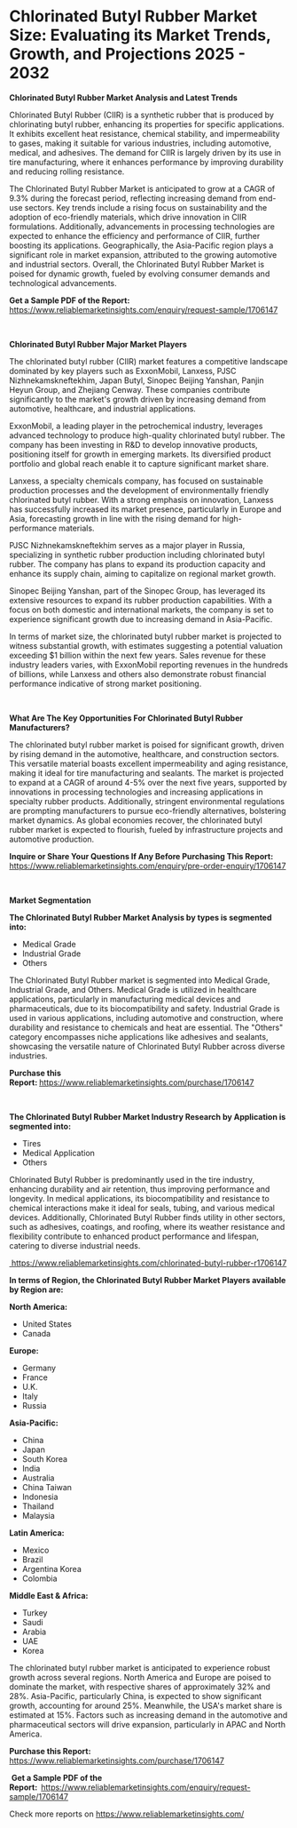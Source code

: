 <p><h1>Chlorinated Butyl Rubber Market Size: Evaluating its Market Trends, Growth, and Projections 2025 - 2032</h1></p><p><strong>Chlorinated Butyl Rubber Market Analysis and Latest Trends</strong></p>
<p><p>Chlorinated Butyl Rubber (CIIR) is a synthetic rubber that is produced by chlorinating butyl rubber, enhancing its properties for specific applications. It exhibits excellent heat resistance, chemical stability, and impermeability to gases, making it suitable for various industries, including automotive, medical, and adhesives. The demand for CIIR is largely driven by its use in tire manufacturing, where it enhances performance by improving durability and reducing rolling resistance.</p><p>The Chlorinated Butyl Rubber Market is anticipated to grow at a CAGR of 9.3% during the forecast period, reflecting increasing demand from end-use sectors. Key trends include a rising focus on sustainability and the adoption of eco-friendly materials, which drive innovation in CIIR formulations. Additionally, advancements in processing technologies are expected to enhance the efficiency and performance of CIIR, further boosting its applications. Geographically, the Asia-Pacific region plays a significant role in market expansion, attributed to the growing automotive and industrial sectors. Overall, the Chlorinated Butyl Rubber Market is poised for dynamic growth, fueled by evolving consumer demands and technological advancements.</p></p>
<p><strong>Get a Sample PDF of the Report:&nbsp;</strong> <a href="https://www.reliablemarketinsights.com/enquiry/request-sample/1706147?utm_campaign=2114&utm_medium=2&utm_source=Github&utm_content=ia&utm_term=30012025&utm_id=chlorinated-butyl-rubber">https://www.reliablemarketinsights.com/enquiry/request-sample/1706147</a></p>
<p>&nbsp;</p>
<p><strong>Chlorinated Butyl Rubber Major Market Players</strong></p>
<p><p>The chlorinated butyl rubber (CIIR) market features a competitive landscape dominated by key players such as ExxonMobil, Lanxess, PJSC Nizhnekamskneftekhim, Japan Butyl, Sinopec Beijing Yanshan, Panjin Heyun Group, and Zhejiang Cenway. These companies contribute significantly to the market's growth driven by increasing demand from automotive, healthcare, and industrial applications.</p><p>ExxonMobil, a leading player in the petrochemical industry, leverages advanced technology to produce high-quality chlorinated butyl rubber. The company has been investing in R&D to develop innovative products, positioning itself for growth in emerging markets. Its diversified product portfolio and global reach enable it to capture significant market share.</p><p>Lanxess, a specialty chemicals company, has focused on sustainable production processes and the development of environmentally friendly chlorinated butyl rubber. With a strong emphasis on innovation, Lanxess has successfully increased its market presence, particularly in Europe and Asia, forecasting growth in line with the rising demand for high-performance materials.</p><p>PJSC Nizhnekamskneftekhim serves as a major player in Russia, specializing in synthetic rubber production including chlorinated butyl rubber. The company has plans to expand its production capacity and enhance its supply chain, aiming to capitalize on regional market growth.</p><p>Sinopec Beijing Yanshan, part of the Sinopec Group, has leveraged its extensive resources to expand its rubber production capabilities. With a focus on both domestic and international markets, the company is set to experience significant growth due to increasing demand in Asia-Pacific.</p><p>In terms of market size, the chlorinated butyl rubber market is projected to witness substantial growth, with estimates suggesting a potential valuation exceeding $1 billion within the next few years. Sales revenue for these industry leaders varies, with ExxonMobil reporting revenues in the hundreds of billions, while Lanxess and others also demonstrate robust financial performance indicative of strong market positioning.</p></p>
<p>&nbsp;</p>
<p><strong>What Are The Key Opportunities For Chlorinated Butyl Rubber Manufacturers?</strong></p>
<p><p>The chlorinated butyl rubber market is poised for significant growth, driven by rising demand in the automotive, healthcare, and construction sectors. This versatile material boasts excellent impermeability and aging resistance, making it ideal for tire manufacturing and sealants. The market is projected to expand at a CAGR of around 4-5% over the next five years, supported by innovations in processing technologies and increasing applications in specialty rubber products. Additionally, stringent environmental regulations are prompting manufacturers to pursue eco-friendly alternatives, bolstering market dynamics. As global economies recover, the chlorinated butyl rubber market is expected to flourish, fueled by infrastructure projects and automotive production.</p></p>
<p><strong>Inquire or Share Your Questions If Any Before Purchasing This Report:</strong> <a href="https://www.reliablemarketinsights.com/enquiry/pre-order-enquiry/1706147?utm_campaign=2114&utm_medium=2&utm_source=Github&utm_content=ia&utm_term=30012025&utm_id=chlorinated-butyl-rubber">https://www.reliablemarketinsights.com/enquiry/pre-order-enquiry/1706147</a></p>
<p>&nbsp;</p>
<p><strong>Market Segmentation</strong></p>
<p><strong>The Chlorinated Butyl Rubber Market Analysis by types is segmented into:</strong></p>
<p><ul><li>Medical Grade</li><li>Industrial Grade</li><li>Others</li></ul></p>
<p><p>The Chlorinated Butyl Rubber market is segmented into Medical Grade, Industrial Grade, and Others. Medical Grade is utilized in healthcare applications, particularly in manufacturing medical devices and pharmaceuticals, due to its biocompatibility and safety. Industrial Grade is used in various applications, including automotive and construction, where durability and resistance to chemicals and heat are essential. The "Others" category encompasses niche applications like adhesives and sealants, showcasing the versatile nature of Chlorinated Butyl Rubber across diverse industries.</p></p>
<p><strong>Purchase this Report:&nbsp;</strong><a href="https://www.reliablemarketinsights.com/purchase/1706147?utm_campaign=2114&utm_medium=2&utm_source=Github&utm_content=ia&utm_term=30012025&utm_id=chlorinated-butyl-rubber">https://www.reliablemarketinsights.com/purchase/1706147</a></p>
<p>&nbsp;</p>
<p><strong>The Chlorinated Butyl Rubber Market Industry Research by Application is segmented into:</strong></p>
<p><ul><li>Tires</li><li>Medical Application</li><li>Others</li></ul></p>
<p><p>Chlorinated Butyl Rubber is predominantly used in the tire industry, enhancing durability and air retention, thus improving performance and longevity. In medical applications, its biocompatibility and resistance to chemical interactions make it ideal for seals, tubing, and various medical devices. Additionally, Chlorinated Butyl Rubber finds utility in other sectors, such as adhesives, coatings, and roofing, where its weather resistance and flexibility contribute to enhanced product performance and lifespan, catering to diverse industrial needs.</p></p>
<p><a href="https://www.reliablemarketinsights.com/chlorinated-butyl-rubber-r1706147?utm_campaign=2114&utm_medium=2&utm_source=Github&utm_content=ia&utm_term=30012025&utm_id=chlorinated-butyl-rubber">&nbsp;https://www.reliablemarketinsights.com/chlorinated-butyl-rubber-r1706147</a></p>
<p><strong>In terms of Region, the Chlorinated Butyl Rubber Market Players available by Region are:</strong></p>
<p>
    <p> <strong> North America: </strong>
        <ul>
            <li>United States</li>
            <li>Canada</li>
        </ul>
        </p> 
    <p> <strong> Europe: </strong>
        <ul>
            <li>Germany</li>
            <li>France</li>
            <li>U.K.</li>
            <li>Italy</li>
            <li>Russia</li>
        </ul>
        </p> 
    <p> <strong> Asia-Pacific: </strong>
        <ul>
            <li>China</li>
            <li>Japan</li>
            <li>South Korea</li>
            <li>India</li>
            <li>Australia</li>
            <li>China Taiwan</li>
            <li>Indonesia</li>
            <li>Thailand</li>
            <li>Malaysia</li>
        </ul>
        </p> 
    <p> <strong> Latin America: </strong>
        <ul>
            <li>Mexico</li>
            <li>Brazil</li>
            <li>Argentina Korea</li>
            <li>Colombia</li>
        </ul>
        </p> 
    <p> <strong> Middle East & Africa: </strong>
        <ul>
            <li>Turkey</li>
            <li>Saudi</li>
            <li>Arabia</li>
            <li>UAE</li>
            <li>Korea</li>
        </ul>
    </p>
    </p>
<p><p>The chlorinated butyl rubber market is anticipated to experience robust growth across several regions. North America and Europe are poised to dominate the market, with respective shares of approximately 32% and 28%. Asia-Pacific, particularly China, is expected to show significant growth, accounting for around 25%. Meanwhile, the USA's market share is estimated at 15%. Factors such as increasing demand in the automotive and pharmaceutical sectors will drive expansion, particularly in APAC and North America.</p></p>
<p><strong>Purchase this Report: </strong><a href="https://www.reliablemarketinsights.com/purchase/1706147?utm_campaign=2114&utm_medium=2&utm_source=Github&utm_content=ia&utm_term=30012025&utm_id=chlorinated-butyl-rubber">https://www.reliablemarketinsights.com/purchase/1706147</a></p>
<p>&nbsp;<strong>Get a Sample PDF of the Report:&nbsp;&nbsp;</strong><a href="https://www.reliablemarketinsights.com/enquiry/request-sample/1706147?utm_campaign=2114&utm_medium=2&utm_source=Github&utm_content=ia&utm_term=30012025&utm_id=chlorinated-butyl-rubber">https://www.reliablemarketinsights.com/enquiry/request-sample/1706147</a></p>
<p><strong></strong></p>
<p>Check more reports on <a href="https://www.reliablemarketinsights.com/?utm_campaign=2114&utm_medium=2&utm_source=Github&utm_content=ia&utm_term=30012025&utm_id=chlorinated-butyl-rubber">https://www.reliablemarketinsights.com/</a></p>